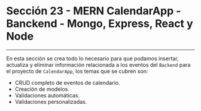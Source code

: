 # Sección 23 - MERN CalendarApp - Banckend - Mongo, Express, React y Node
___

En esta sección se crea todo lo necesario para que podamos insertar, actualiza y eliminar información relacionada a los eventos del `Backend` para el proyecto de `CalendarApp`, los temas que se cubren son:

- CRUD completo de eventos de calendario.
- Creación de modelos.
- Validaciones automáticas.
- Validaciones personalizadas.